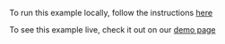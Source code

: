 To run this example locally, follow the instructions [here](https://github.com/acidb/mobiscroll-demos-vue-ts?tab=readme-ov-file#mobiscroll-vue-ts-demos) 

To see this example live, check it out on our [demo page](https://demo.mobiscroll.com/vue/datetime/gregorian-jalali-hijri#)